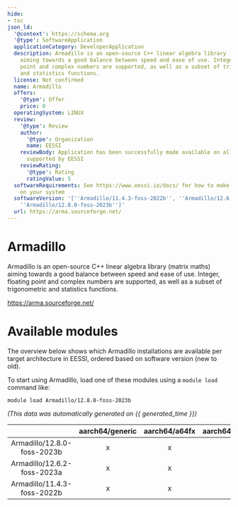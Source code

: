 ```yaml
---
hide:
- toc
json_ld:
  '@context': https://schema.org
  '@type': SoftwareApplication
  applicationCategory: DeveloperApplication
  description: Armadillo is an open-source C++ linear algebra library (matrix maths)
    aiming towards a good balance between speed and ease of use. Integer, floating
    point and complex numbers are supported, as well as a subset of trigonometric
    and statistics functions.
  license: Not confirmed
  name: Armadillo
  offers:
    '@type': Offer
    price: 0
  operatingSystem: LINUX
  review:
    '@type': Review
    author:
      '@type': Organization
      name: EESSI
    reviewBody: Application has been successfully made available on all architectures
      supported by EESSI
    reviewRating:
      '@type': Rating
      ratingValue: 5
  softwareRequirements: See https://www.eessi.io/docs/ for how to make EESSI available
    on your system
  softwareVersion: '[''Armadillo/11.4.3-foss-2022b'', ''Armadillo/12.6.2-foss-2023a'',
    ''Armadillo/12.8.0-foss-2023b'']'
  url: https://arma.sourceforge.net/
---
```


Armadillo
=========


Armadillo is an open-source C++ linear algebra library (matrix maths) aiming towards a good balance between speed and ease of use. Integer, floating point and complex numbers are supported, as well as a subset of trigonometric and statistics functions.

https://arma.sourceforge.net/
# Available modules


The overview below shows which Armadillo installations are available per target architecture in EESSI, ordered based on software version (new to old).

To start using Armadillo, load one of these modules using a `module load` command like:

```shell
module load Armadillo/12.8.0-foss-2023b
```

*(This data was automatically generated on {{ generated_time }})*

| |aarch64/generic|aarch64/a64fx|aarch64/neoverse_n1|aarch64/neoverse_v1|aarch64/nvidia/grace|x86_64/generic|x86_64/amd/zen2|x86_64/amd/zen3|x86_64/amd/zen4|x86_64/intel/cascadelake|x86_64/intel/haswell|x86_64/intel/icelake|x86_64/intel/sapphirerapids|x86_64/intel/skylake_avx512|
| :---: | :---: | :---: | :---: | :---: | :---: | :---: | :---: | :---: | :---: | :---: | :---: | :---: | :---: | :---: |
|Armadillo/12.8.0-foss-2023b|x|x|x|x|x|x|x|x|x|x|x|x|x|x|
|Armadillo/12.6.2-foss-2023a|x|x|x|x|x|x|x|x|x|x|x|x|x|x|
|Armadillo/11.4.3-foss-2022b|x|x|x|x|x|x|x|x|x|x|x|x|x|x|
